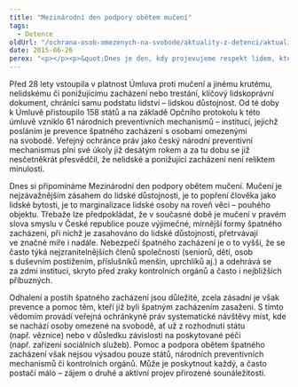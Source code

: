 ```yaml
---
title: "Mezinárodní den podpory obětem mučení"
tags:
  - Detence
oldUrl: "/ochrana-osob-omezenych-na-svobode/aktuality-z-detenci/aktuality-z-detenci-2015/mezinarodni-den-podpory-obetem-muceni-1/"
date: 2015-06-26
perex: "<p></p><p>&quot;Dnes je den, kdy projevujeme respekt lidem, kteří protrpěli nepředstavitelné. Je to příležitost k tomu, aby se svět vyslovil, proti nevyslovitelnému. Dnešní den je určen k celosvětové podpoře těch, kteří mučení přežili, a vzpomínce na ty, kdo se stali jeho obětí.&quot; Kofi Annan, Generální tajemník OSN, 26. 6. 1998 u příležitosti mezinárodního dne podpory obětem mučení.</p>"
---
```


<!-- imported from the old website -->

<p>Před 28 lety vstoupila v platnost Úmluva proti mučení a jinému krutému, nelidskému či ponižujícímu zacházení nebo trestání, klíčový lidskoprávní dokument, chránící samu podstatu lidství – lidskou důstojnost. Od té doby k Úmluvě přistoupilo 158 států a na základě Opčního protokolu k této úmluvě vzniklo 61 národních preventivních mechanismů – institucí, jejichž posláním je prevence špatného zacházení s osobami omezenými na svobodě. Veřejný ochránce práv jako český národní preventivní mechanismus plní své úkoly již desátým rokem a za tu dobu se již nesčetněkrát přesvědčil, že nelidské a ponižující zacházení není reliktem minulosti. </p><p>Dnes si připomínáme Mezinárodní den podpory obětem mučení. Mučení je nejzávažnějším zásahem do lidské důstojnosti, je to popření člověka jako lidské bytosti, je to marginalizace lidské osoby na roveň věci – pouhého objektu. Třebaže lze předpokládat, že v současné době je mučení v pravém slova smyslu v České republice pouze výjimečné, mírnější formy špatného zacházení, při nichž je zasahováno do lidské důstojnosti, přetrvávají ve značné míře i nadále. Nebezpečí špatného zacházení je o to vyšší, že se často týká nejzranitelnějších členů společnosti (seniorů, dětí, osob s duševním postižením, příslušníků menšin, uprchlíků aj.) a odehrává se za zdmi institucí, skryto před zraky kontrolních orgánů a často i nejbližších příbuzných.</p><p>Odhalení a postih špatného zacházení jsou důležité, zcela zásadní je však prevence a pomoc těm, kteří již byli špatným zacházením zasaženi. S tímto vědomím provádí veřejná ochránkyně práv systematické návštěvy míst, kde se nachází osoby omezené na svobodě, ať už z rozhodnutí státu (např. věznice) nebo v důsledku závislosti na poskytované péči (např. zařízení sociálních služeb). Pomoc a podpora obětem špatného zacházení však nejsou výsadou pouze států, národních preventivních mechanismů či kontrolních orgánů. Může je poskytnout každý, a často postačí málo &ndash; zájem o druhé a aktivní projev přirozené sounáležitosti.</p>
